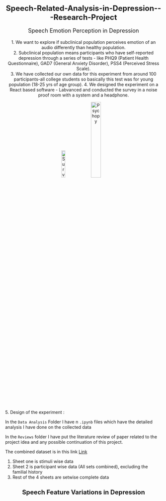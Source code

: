 <h1 style="text-align: center; font-size: 24px;">Speech-Related-Analysis-in-Depression---Research-Project</h1>
<p style="text-align: center; font-size: 18px;">Speech Emotion Perception in Depression</p>
<p style="text-align: center; font-size: 14px;">
    1. We want to explore if subclinical population perceives emotion of an audio differently than healthy population.<br>
    2. Subclinical population means participants who have self-reported depression through a series of tests - like PHQ9 (Patient Health Questionnaire), GAD7 (General Anxiety Disorder), PSS4 (Perceived Stress Scale).<br>
    3. We have collected our own data for this experiment from around 100 participants-all college students so basically this test was for young population (18-25 yrs of age group). 
    4. We designed the experiment on a React based software - Labvanced and conducted the survey in a noise proof room with a system and a headphone. 
    <p style="text-align: center;">
    <img src="https://github.com/user-attachments/assets/7a9627d2-6c9a-4e50-97a3-6d8ee3b7c97b" alt="Survey Image" style="width: 15%; height: auto;">
<img src="https://github.com/user-attachments/assets/4d845231-5522-46e7-9067-99c95c0e595f" alt="Psychopy" style="width: 25%; height: auto;">
</p>
    5. Design of the experiment : 
    
</p>

In the `Data Analysis` Folder 
I have n `.ipynb` files which have the detailed analysis I have done on the collected data


In the `Reviews` folder I have put the literature review of paper related to the project idea and any possible continuation of this project.

The combined dataset is in this link [Link](https://docs.google.com/spreadsheets/d/1_4NwibBrKdoR2oH8g5SPzXTxTBRVNg2DRbrac8FP7Pk/edit?gid=0#gid=0)
1. Sheet one is stimuli wise data
2. Sheet 2 is participant wise data (All sets combined), excluding the familial history
3. Rest of the 4 sheets are setwise complete data

<h2 style="text-align: center; font-size: 20px;">Speech Feature Variations in Depression</h2>
